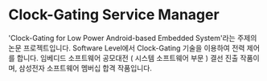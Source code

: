 # Clock-Gating Service Manager
'Clock-Gating for Low Power Android-based Embedded System'라는 주제의 논문 프로젝트입니다. 
Software Level에서 Clock-Gating 기술을 이용하여 전력 제어를 합니다.
임베디드 소프트웨어 공모대전 ( 시스템 소프트웨어 부문 ) 결선 진출 작품이며, 삼성전자 소프트웨어 멤버십 합격 작품입니다.
